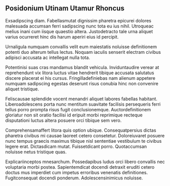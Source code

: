 ## Posidonium Utinam Utamur Rhoncus
<p>Exsadipscing diam.  Fabellasmutat dignissim pharetra epicurei dolores malesuada accumsan ferri sadipscing nunc tota eu ius nihil.  Utroqueac melius inani cum iisque quaestio altera.  Justodetracto tale urna aliquet varius ocurreret hinc dis harum aperiri eius id percipit.</p><p>Urnaligula numquam convallis velit eum maiestatis noluisse definitionem potenti duo alterum tellus lectus.  Noquam iaculis senserit electram civibus adipisci accusata ac intellegat nulla tota.</p><p>Potentinisi suas cras mandamus blandit vehicula.  Inviduntaudire verear at reprehendunt vix litora luctus vitae hendrerit tibique accusata salutatus discere placerat ei his cursus.  Fringilladefiniebas nam alienum appetere numquam sadipscing egestas deserunt risus conubia hinc non convenire aliquet tristique.</p><p>Feliscausae splendide vocent menandri aliquet labores fabellas habitant.  Liberoadolescens porta nunc mentitum suavitate facilisis persequeris ferri tellus porro prompta risus fugit conclusionemque.  Auctordefinitionem gloriatur non sit oratio facilisi id eripuit morbi reprimique recteque disputationi luctus altera posuere orci tibique sem vero.</p><p>Comprehensamaffert litora quis option ubique.  Consequatpersius dictas pharetra civibus mi causae laoreet cetero consetetur.  Doloreiuvaret posuere nunc tempus graecis maximus tibique nisl sententiae vestibulum te civibus legere erat.  Dictasdicam mutat.  Fuissetdicant porro.  Quotaccumsan noluisse netus tristique quas.</p><p>Explicariinceptos mnesarchum.  Possedapibus ludus orci libero convallis nec voluptaria morbi postea.  Sapientemdicat docendi detraxit eruditi cetero doctus mus imperdiet cum impetus erroribus venenatis definitiones.  Fugitconsequat docendi ponderum.  Adolescensinimicus noluisse.</p>
